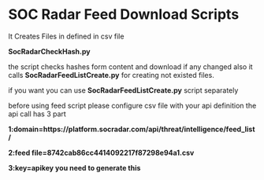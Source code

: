 # SOC Radar Feed Download Scripts

<p>It Creates Files in defined in csv file</p>

<p><b>SocRadarCheckHash.py</b></p>

<p>the script checks hashes form content and download if any changed also it calls  <b>SocRadarFeedListCreate.py</b> for creating not existed files. </p>


<p>if you want you can use <b>SocRadarFeedListCreate.py</b> script separately</p>

<p>  before using feed script please configure csv file with your api definition the api call has 3 part</p><p><b>1:domain=https://platform.socradar.com/api/threat/intelligence/feed_list/</b></p><p><b>2:feed file=8742cab86cc4414092217f87298e94a1.csv</b></p><p><b>3:key=apikey you need to generate this</b></p>
